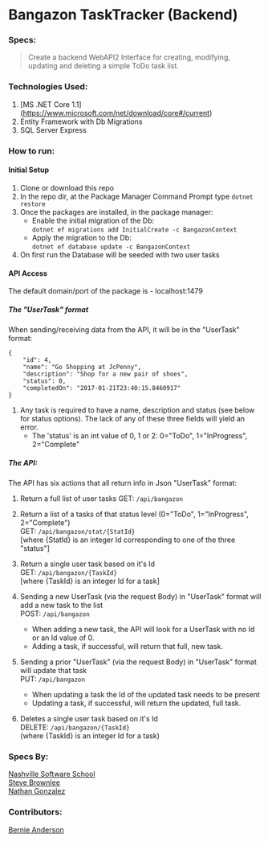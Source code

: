 # Bangazon TaskTracker (Backend)

### Specs:
> Create a backend WebAPI2 Interface for creating, modifying, updating and deleting a simple ToDo task list.

### Technologies Used:
1. [MS .NET Core 1.1] (https://www.microsoft.com/net/download/core#/current) 
2. Entity Framework with Db Migrations
3. SQL Server Express

### How to run:
#### Initial Setup
1. Clone or download this repo
2. In the repo dir, at the Package Manager Command Prompt type `dotnet restore`
3. Once the packages are installed, in the package manager:
    * Enable the initial migration of the Db:  
   `dotnet ef migrations add InitialCreate -c BangazonContext`  
    * Apply the migration to the Db:  
   `dotnet ef database update -c BangazonContext`  
4. On first run the Database will be seeded with two user tasks

#### API Access
The default domain/port of the package is - localhost:1479  

##### The "UserTask" format
When sending/receiving data from the API, it will be in the "UserTask" format:
```
{
	"id": 4,
	"name": "Go Shopping at JcPenny",
	"description": "Shop for a new pair of shoes",
	"status": 0,
	"completedOn": "2017-01-21T23:40:15.8460917"
}
``` 
1. Any task is required to have a name, description and status (see below for status options). The lack of any of these three fields will yield an error.
    * The 'status' is an int value of 0, 1 or 2: 0="ToDo", 1="InProgress", 2="Complete"

##### The API:
The API has six actions that all return info in Json "UserTask" format:
1. Return a full list of user tasks
GET: `/api/bangazon`

1. Return a list of a tasks of that status level (0="ToDo", 1="InProgress", 2="Complete")  
GET: `/api/bangazon/stat/{StatId}`  
[where {StatId} is an integer Id corresponding to one of the three "status"]  

1. Return a single user task based on it's Id  
GET: `/api/bangazon/{TaskId}`  
[where {TaskId} is an integer Id for a task]  

1. Sending a new UserTask (via the request Body) in "UserTask" format will add a new task to the list  
POST: `/api/bangazon`  

    * When adding a new task, the API will look for a UserTask with no Id or an Id value of 0.
    * Adding a task, if successful, will return that full, new task. 

1. Sending a prior "UserTask" (via the request Body) in "UserTask" format will update that task  
PUT: `/api/bangazon`  

    * When updating a task the Id of the updated task needs to be present
    * Updating a task, if successful, will return the updated, full task.

1. Deletes a single user task based on it's Id  
DELETE: `/api/bangazon/{TaskId}`  
(where {TaskId} is an integer Id for a task)  

### Specs By:
[Nashville Software School](https://github.com/nashville-software-school)  
[Steve Brownlee](https://github.com/chortlehoort)  
[Nathan Gonzalez](https://github.com/ncgonz)  

### Contributors:
[Bernie Anderson](https://github.com/bernardanderson)  


